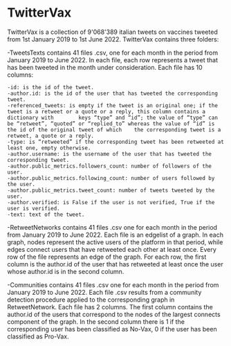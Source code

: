 # TwitterVax
TwitterVax is a collection of 9'068'389 italian tweets on vaccines tweeted from 1st January 2019 to 1st June 2022. TwitterVax contains three folders: 

-TweetsTexts contains 41 files .csv, one for each month in the period from January 2019 to June 2022. In each file, each row represents a tweet that has been tweeted in the month under consideration. Each file has 10 columns:

	-id: is the id of the tweet.
	-author.id: is the id of the user that has tweeted the corresponding tweet.
	-referenced_tweets: is empty if the tweet is an original one; if the tweet is a retweet or a quote or a reply, this column contains a dictionary with        keys “type” and “id”; the value of “type” can be “retweet”, “quoted” or “replied_to” whereas the value of “id” is the id of the original tweet of which    the corresponding tweet is a retweet, a quote or a reply. 
	-type: is “retweeted” if the corresponding tweet has been retweeted at least one, empty otherwise.
	-author.username: is the username of the user that has tweeted the corresponding tweet.
	-author.public_metrics.followers_count: number of followers of the user.
	-author.public_metrics.following_count: number of users followed by the user.
	-author.public_metrics.tweet_count: number of tweets tweeted by the user.
	-author.verified: is False if the user is not verified, True if the user is verified.
	-text: text of the tweet.

-RetweetNetworks contains 41 files .csv one for each month in the period from January 2019 to June 2022. Each file is an edgelist of a graph. In each graph, nodes represent the active users of the platform in that period, while edges connect users that have retweeted each other at least once. Every row of the file represents an edge of the graph. For each row, the first column is the author.id of the user that has retweeted at least once the user whose author.id is in the second column. 

-Communities contains 41 files .csv one for each month in the period from January 2019 to June 2022. Each file .csv results from a community detection procedure applied to the corresponding graph in RetweetNetwork. Each file has 2 columns. The first column contains the author.id of the users that correspond to the nodes of the largest connects component of the graph. In the second column there is 1 if the corresponding user has been classified as No-Vax, 0 if the user has been classified as Pro-Vax.

